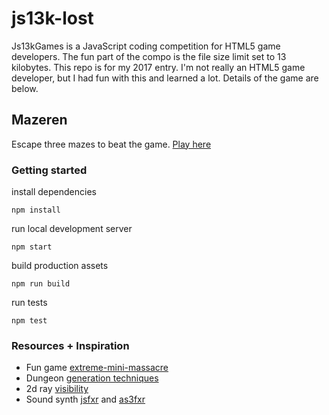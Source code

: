 # js13k-lost
Js13kGames is a JavaScript coding competition for HTML5 game developers. The fun part of the compo is the file size limit set to 13 kilobytes. This repo is for my 2017 entry. I'm not really an HTML5 game developer, but I had fun with this and learned a lot. Details of the game are below.

## Mazeren
Escape three mazes to beat the game. [Play here](http://greg.jeckell.com/js13k-lost/)

### Getting started
install dependencies
```
npm install
```

run local development server
```
npm start
```

build production assets
```
npm run build
```

run tests
```
npm test
```

### Resources + Inspiration
- Fun game [extreme-mini-massacre](https://github.com/js13kGames/Extreme-Mini-Massacre)
- Dungeon [generation techniques](https://gamedev.stackexchange.com/questions/82059/algorithm-for-procedureral-2d-map-with-connected-paths)
- 2d ray [visibility](http://www.redblobgames.com/articles/visibility/)
- Sound synth [jsfxr](https://github.com/mneubrand/jsfxr) and [as3fxr](http://www.superflashbros.net/as3sfxr/)
